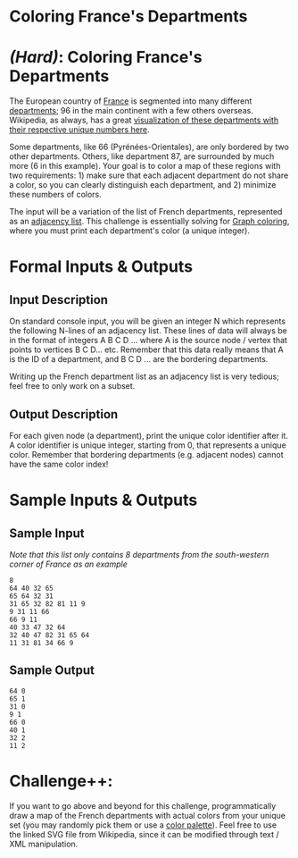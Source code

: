 # Coloring France's Departments
<div class="md"><h1><a href="#HardIcon"></a> <em>(Hard)</em>: Coloring France's Departments</h1>
<p>The European country of <a href="http://en.wikipedia.org/wiki/France">France</a> is segmented into many different <a href="http://en.wikipedia.org/wiki/Departments_of_France">departments</a>; 96 in the main continent with a few others overseas. Wikipedia, as always, has a great <a href="http://upload.wikimedia.org/wikipedia/commons/b/b2/D%C3%A9partements_de_France_English.svg">visualization of these departments with their respective unique numbers here</a>.</p>
<p>Some departments, like 66 (Pyrénées-Orientales), are only bordered by two other departments. Others, like department 87, are surrounded by much more (6 in this example). Your goal is to color a map of these regions with two requirements: 1) make sure that each adjacent department do not share a color, so you can clearly distinguish each department, and 2) minimize these numbers of colors.</p>
<p>The input will be a variation of the list of French departments, represented as an <a href="http://en.wikipedia.org/wiki/Adjacency_list">adjacency list</a>. This challenge is essentially solving for <a href="http://en.wikipedia.org/wiki/Graph_coloring">Graph coloring</a>, where you must print each department's color (a unique integer).</p>
<h1>Formal Inputs &amp; Outputs</h1>
<h2>Input Description</h2>
<p>On standard console input, you will be given an integer N which represents the following N-lines of an adjacency list. These lines of data will always be in the format of integers A B C D ... where A is the source node / vertex that points to vertices B C D... etc. Remember that this data really means that A is the ID of a department, and B C D ... are the bordering departments.</p>
<p>Writing up the French department list as an adjacency list is very tedious; feel free to only work on a subset.</p>
<h2>Output Description</h2>
<p>For each given node (a department), print the unique color identifier after it. A color identifier is unique integer, starting from 0, that represents a unique color. Remember that bordering departments (e.g. adjacent nodes) cannot have the same color index!</p>
<h1>Sample Inputs &amp; Outputs</h1>
<h2>Sample Input</h2>
<p><em>Note that this list only contains 8 departments from the south-western corner of France as an example</em></p>
<pre><code>8
64 40 32 65
65 64 32 31
31 65 32 82 81 11 9
9 31 11 66
66 9 11
40 33 47 32 64
32 40 47 82 31 65 64
11 31 81 34 66 9
</code></pre>
<h2>Sample Output</h2>
<pre><code>64 0
65 1
31 0
9 1
66 0
40 1
32 2
11 2
</code></pre>
<h1>Challenge++:</h1>
<p>If you want to go above and beyond for this challenge, programmatically draw a map of the French departments with actual colors from your unique set (you may randomly pick them or use a <a href="http://en.wikipedia.org/wiki/Palette_(computing)">color palette</a>). Feel free to use the linked SVG file from Wikipedia, since it can be modified through text / XML manipulation.</p>
</div>
